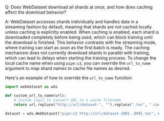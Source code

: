 Q: Does WebDataset download all shards at once, and how does caching affect the download behavior?

A: WebDataset accesses shards individually and handles data in a streaming fashion by default, meaning that shards are not cached locally unless caching is explicitly enabled. When caching is enabled, each shard is downloaded completely before being used, which can block training until the download is finished. This behavior contrasts with the streaming mode, where training can start as soon as the first batch is ready. The caching mechanism does not currently download shards in parallel with training, which can lead to delays when starting the training process. To change the local cache name when using `pipe:s3`, you can override the `url_to_name` argument to map shard names to cache file names as desired.

Here's an example of how to override the `url_to_name` function:

```python
import webdataset as wds

def custom_url_to_name(url):
    # Custom logic to convert URL to a cache filename
    return url.replace("http://url/dataset-", "").replace(".tar", ".cache")

dataset = wds.WebDataset("pipe:s3 http://url/dataset-{001..099}.tar", url_to_name=custom_url_to_name)
```
